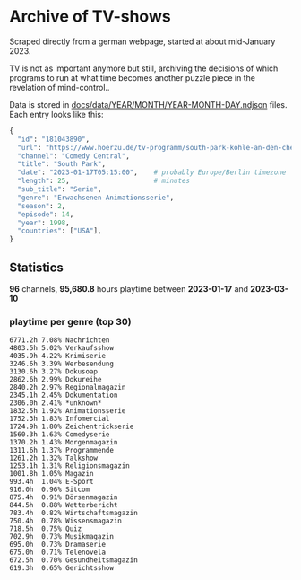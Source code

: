 # Archive of TV-shows

Scraped directly from a german webpage, started at about mid-January 2023.

TV is not as important anymore but still, archiving the decisions of which programs to run at what time
becomes another puzzle piece in the revelation of mind-control.. 

Data is stored in [docs/data/YEAR/MONTH/YEAR-MONTH-DAY.ndjson](docs/data/) files. 
Each entry looks like this:

```python
{
  "id": "181043890", 
  "url": "https://www.hoerzu.de/tv-programm/south-park-kohle-an-den-chefkoch/bid_181043890/", 
  "channel": "Comedy Central", 
  "title": "South Park", 
  "date": "2023-01-17T05:15:00",    # probably Europe/Berlin timezone 
  "length": 25,                     # minutes 
  "sub_title": "Serie", 
  "genre": "Erwachsenen-Animationsserie", 
  "season": 2, 
  "episode": 14, 
  "year": 1998, 
  "countries": ["USA"],
}
```

## Statistics

**96** channels, **95,680.8** hours playtime between **2023-01-17** and **2023-03-10**


### playtime per genre (top 30)

    6771.2h 7.08% Nachrichten
    4803.5h 5.02% Verkaufsshow
    4035.9h 4.22% Krimiserie
    3246.6h 3.39% Werbesendung
    3130.6h 3.27% Dokusoap
    2862.6h 2.99% Dokureihe
    2840.2h 2.97% Regionalmagazin
    2345.1h 2.45% Dokumentation
    2306.0h 2.41% *unknown*
    1832.5h 1.92% Animationsserie
    1752.3h 1.83% Infomercial
    1724.9h 1.80% Zeichentrickserie
    1560.3h 1.63% Comedyserie
    1370.2h 1.43% Morgenmagazin
    1311.6h 1.37% Programmende
    1261.2h 1.32% Talkshow
    1253.1h 1.31% Religionsmagazin
    1001.8h 1.05% Magazin
    993.4h  1.04% E-Sport
    916.0h  0.96% Sitcom
    875.4h  0.91% Börsenmagazin
    844.5h  0.88% Wetterbericht
    783.4h  0.82% Wirtschaftsmagazin
    750.4h  0.78% Wissensmagazin
    718.5h  0.75% Quiz
    702.9h  0.73% Musikmagazin
    695.0h  0.73% Dramaserie
    675.0h  0.71% Telenovela
    672.5h  0.70% Gesundheitsmagazin
    619.3h  0.65% Gerichtsshow
